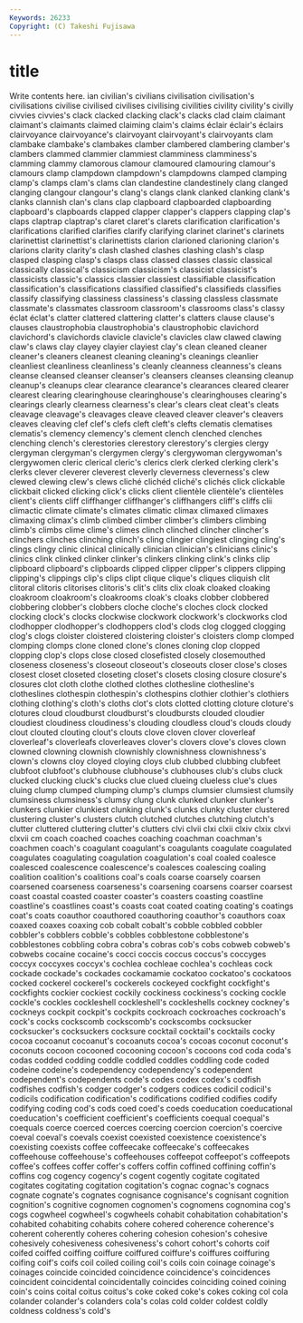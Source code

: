 ```yaml
---
Keywords: 26233 
Copyright: (C) Takeshi Fujisawa
---
```


# title

Write contents here.
ian civilian's civilians civilisation civilisation's civilisations civilise civilised civilises civilising
civilities civility civility's civilly civvies civvies's clack clacked clacking clack's
clacks clad claim claimant claimant's claimants claimed claiming claim's claims
éclair éclair's éclairs clairvoyance clairvoyance's clairvoyant clairvoyant's clairvoyants clam clambake
clambake's clambakes clamber clambered clambering clamber's clambers clammed clammier clammiest
clamminess clamminess's clamming clammy clamorous clamour clamoured clamouring clamour's clamours
clamp clampdown clampdown's clampdowns clamped clamping clamp's clamps clam's clams
clan clandestine clandestinely clang clanged clanging clangour clangour's clang's clangs
clank clanked clanking clank's clanks clannish clan's clans clap clapboard
clapboarded clapboarding clapboard's clapboards clapped clapper clapper's clappers clapping clap's
claps claptrap claptrap's claret claret's clarets clarification clarification's clarifications clarified
clarifies clarify clarifying clarinet clarinet's clarinets clarinettist clarinettist's clarinettists clarion
clarioned clarioning clarion's clarions clarity clarity's clash clashed clashes clashing
clash's clasp clasped clasping clasp's clasps class classed classes classic
classical classically classical's classicism classicism's classicist classicist's classicists classic's classics
classier classiest classifiable classification classification's classifications classified classified's classifieds classifies
classify classifying classiness classiness's classing classless classmate classmate's classmates classroom
classroom's classrooms class's classy éclat éclat's clatter clattered clattering clatter's
clatters clause clause's clauses claustrophobia claustrophobia's claustrophobic clavichord clavichord's clavichords
clavicle clavicle's clavicles claw clawed clawing claw's claws clay clayey
clayier clayiest clay's clean cleaned cleaner cleaner's cleaners cleanest cleaning
cleaning's cleanings cleanlier cleanliest cleanliness cleanliness's cleanly cleanness cleanness's cleans
cleanse cleansed cleanser cleanser's cleansers cleanses cleansing cleanup cleanup's cleanups
clear clearance clearance's clearances cleared clearer clearest clearing clearinghouse clearinghouse's
clearinghouses clearing's clearings clearly clearness clearness's clear's clears cleat cleat's
cleats cleavage cleavage's cleavages cleave cleaved cleaver cleaver's cleavers cleaves
cleaving clef clef's clefs cleft cleft's clefts clematis clematises clematis's
clemency clemency's clement clench clenched clenches clenching clench's clerestories clerestory
clerestory's clergies clergy clergyman clergyman's clergymen clergy's clergywoman clergywoman's clergywomen
cleric clerical cleric's clerics clerk clerked clerking clerk's clerks clever
cleverer cleverest cleverly cleverness cleverness's clew clewed clewing clew's clews
cliché clichéd cliché's clichés click clickable clickbait clicked clicking click's
clicks client clientèle clientèle's clientèles client's clients cliff cliffhanger cliffhanger's
cliffhangers cliff's cliffs clii climactic climate climate's climates climatic climax
climaxed climaxes climaxing climax's climb climbed climber climber's climbers climbing
climb's climbs clime clime's climes clinch clinched clincher clincher's clinchers
clinches clinching clinch's cling clingier clingiest clinging cling's clings clingy
clinic clinical clinically clinician clinician's clinicians clinic's clinics clink clinked
clinker clinker's clinkers clinking clink's clinks clip clipboard clipboard's clipboards
clipped clipper clipper's clippers clipping clipping's clippings clip's clips clipt
clique clique's cliques cliquish clit clitoral clitoris clitorises clitoris's clit's
clits clix cloak cloaked cloaking cloakroom cloakroom's cloakrooms cloak's cloaks
clobber clobbered clobbering clobber's clobbers cloche cloche's cloches clock clocked
clocking clock's clocks clockwise clockwork clockwork's clockworks clod clodhopper clodhopper's
clodhoppers clod's clods clog clogged clogging clog's clogs cloister cloistered
cloistering cloister's cloisters clomp clomped clomping clomps clone cloned clone's
clones cloning clop clopped clopping clop's clops close closed closefisted
closely closemouthed closeness closeness's closeout closeout's closeouts closer close's closes
closest closet closeted closeting closet's closets closing closure closure's closures
clot cloth clothe clothed clothes clothesline clothesline's clotheslines clothespin clothespin's
clothespins clothier clothier's clothiers clothing clothing's cloth's cloths clot's clots
clotted clotting cloture cloture's clotures cloud cloudburst cloudburst's cloudbursts clouded
cloudier cloudiest cloudiness cloudiness's clouding cloudless cloud's clouds cloudy clout
clouted clouting clout's clouts clove cloven clover cloverleaf cloverleaf's cloverleafs
cloverleaves clover's clovers clove's cloves clown clowned clowning clownish clownishly
clownishness clownishness's clown's clowns cloy cloyed cloying cloys club clubbed
clubbing clubfeet clubfoot clubfoot's clubhouse clubhouse's clubhouses club's clubs cluck
clucked clucking cluck's clucks clue clued clueing clueless clue's clues
cluing clump clumped clumping clump's clumps clumsier clumsiest clumsily clumsiness
clumsiness's clumsy clung clunk clunked clunker clunker's clunkers clunkier clunkiest
clunking clunk's clunks clunky cluster clustered clustering cluster's clusters clutch
clutched clutches clutching clutch's clutter cluttered cluttering clutter's clutters clvi
clvii clxi clxii clxiv clxix clxvi clxvii cm coach coached
coaches coaching coachman coachman's coachmen coach's coagulant coagulant's coagulants coagulate
coagulated coagulates coagulating coagulation coagulation's coal coaled coalesce coalesced coalescence
coalescence's coalesces coalescing coaling coalition coalition's coalitions coal's coals coarse
coarsely coarsen coarsened coarseness coarseness's coarsening coarsens coarser coarsest coast
coastal coasted coaster coaster's coasters coasting coastline coastline's coastlines coast's
coasts coat coated coating coating's coatings coat's coats coauthor coauthored
coauthoring coauthor's coauthors coax coaxed coaxes coaxing cob cobalt cobalt's
cobble cobbled cobbler cobbler's cobblers cobble's cobbles cobblestone cobblestone's cobblestones
cobbling cobra cobra's cobras cob's cobs cobweb cobweb's cobwebs cocaine
cocaine's cocci coccis coccus coccus's coccyges coccyx coccyxes coccyx's cochlea
cochleae cochlea's cochleas cock cockade cockade's cockades cockamamie cockatoo cockatoo's
cockatoos cocked cockerel cockerel's cockerels cockeyed cockfight cockfight's cockfights cockier
cockiest cockily cockiness cockiness's cocking cockle cockle's cockles cockleshell cockleshell's
cockleshells cockney cockney's cockneys cockpit cockpit's cockpits cockroach cockroaches cockroach's
cock's cocks cockscomb cockscomb's cockscombs cocksucker cocksucker's cocksuckers cocksure cocktail
cocktail's cocktails cocky cocoa cocoanut cocoanut's cocoanuts cocoa's cocoas coconut
coconut's coconuts cocoon cocooned cocooning cocoon's cocoons cod coda coda's
codas codded codding coddle coddled coddles coddling code coded codeine
codeine's codependency codependency's codependent codependent's codependents code's codes codex codex's
codfish codfishes codfish's codger codger's codgers codices codicil codicil's codicils
codification codification's codifications codified codifies codify codifying coding cod's cods
coed coed's coeds coeducation coeducational coeducation's coefficient coefficient's coefficients coequal
coequal's coequals coerce coerced coerces coercing coercion coercion's coercive coeval
coeval's coevals coexist coexisted coexistence coexistence's coexisting coexists coffee coffeecake
coffeecake's coffeecakes coffeehouse coffeehouse's coffeehouses coffeepot coffeepot's coffeepots coffee's coffees
coffer coffer's coffers coffin coffined coffining coffin's coffins cog cogency
cogency's cogent cogently cogitate cogitated cogitates cogitating cogitation cogitation's cognac
cognac's cognacs cognate cognate's cognates cognisance cognisance's cognisant cognition cognition's
cognitive cognomen cognomen's cognomens cognomina cog's cogs cogwheel cogwheel's cogwheels
cohabit cohabitation cohabitation's cohabited cohabiting cohabits cohere cohered coherence coherence's
coherent coherently coheres cohering cohesion cohesion's cohesive cohesively cohesiveness cohesiveness's
cohort cohort's cohorts coif coifed coiffed coiffing coiffure coiffured coiffure's
coiffures coiffuring coifing coif's coifs coil coiled coiling coil's coils
coin coinage coinage's coinages coincide coincided coincidence coincidence's coincidences coincident
coincidental coincidentally coincides coinciding coined coining coin's coins coital coitus
coitus's coke coked coke's cokes coking col cola colander colander's
colanders cola's colas cold colder coldest coldly coldness coldness's cold's
